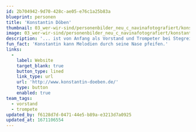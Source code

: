 ```yaml
---
id: 2b704942-9d70-428c-ae05-e76c1a25b83a
blueprint: personen
title: 'Konstantin Döben'
thumbnail: 03_wer-wir-sind/personenbilder_neu_c_navinafotografiert/konstantin-doben_(c)_navinafotografiert-5230-b.jpg
image: 03_wer-wir-sind/personenbilder_neu_c_navinafotografiert/konstantin-doben_(c)_navinafotografiert-5230-b.jpg
description: '... ist von Anfang als Vorstand und Trompeter bei Stegreif dabei. Musikalisch wandelt er gekonnt zwischen Jazz und klassischer Musik und entwickelt bei Stegreif leidenschaftlich den Bereich Improvisation weiter.'
fun_fact: 'Konstantin kann Melodien durch seine Nase pfeifen.'
links:
  -
    label: Website
    target_blank: true
    button_type: lined
    link_type: url
    url: 'http://www.konstantin-doeben.de/'
    type: button
    enabled: true
team_tags:
  - vorstand
  - trompete
updated_by: f6128d7d-0471-44e5-b89a-e3213d7a0925
updated_at: 1671106554
---
```

